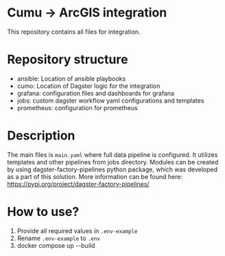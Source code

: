 # Cumu -> ArcGIS integration

This repository contains all files for integration.

# Repository structure

- ansible: Location of ansible playbooks
- cumo: Location of Dagster logic for the integration
- grafana: configuration files and dashboards for grafana
- jobs: custom dagster workflow yaml configurations and templates
- prometheus: configuration for prometheus

# Description

The main files is `main.yaml` where full data pipeline is configured. It utilizes templates and other pipelines from jobs directory.
Modules can be created by using dagster-factory-pipelines python package, which was developed as a part of this solution.
More information can be found here: https://pypi.org/project/dagster-factory-pipelines/

# How to use?

1. Provide all required values in `.env-example`
2. Rename `.env-example` to `.env`
3. docker compose up --build
